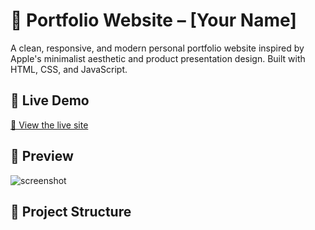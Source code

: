 # 💼 Portfolio Website – [Your Name]

A clean, responsive, and modern personal portfolio website inspired by Apple's minimalist aesthetic and product presentation design. Built with HTML, CSS, and JavaScript.

## 🔗 Live Demo

[🔎 View the live site](https://your-portfolio-url.com)

## 📸 Preview

![screenshot](./screenshots/homepage-preview.png)

## 📁 Project Structure

